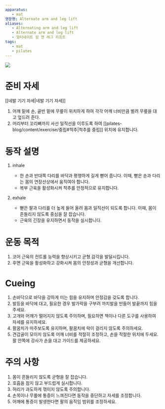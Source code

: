 ```yaml
---
apparatus:
   - mat
영문명: Alternate arm and leg lift
aliases:
   - Alternating arm and leg lift
   - Alternate arm and leg lift
   - 얼터네이트 암 앤 레그 리프트
tags:
   - mat
   - pilates
---
```



![](https://youtu.be/Skxum7EtU5Y?si=_F7YXKENWAAbx1mm)

# 준비 자세

[[네발 기기 자세|네발 기기 자세]]

1. 어깨 밑에 손, 골반 밑에 무릎이 위치하게 하여 각각 어깨 너비만큼 벌려 무릎을 대고 엎드려 준다.
2. 머리부터 꼬리뼈까지 사선 일직선을 이루도록 하여 [[pilates-blog/content/exercise/중립#척추|척추를 중립]] 위치에 유지합니다.

# 동작 설명

1. inhale
   - 한 손과 반대쪽 다리를 바닥과 평행하게 길게 뻗어 줍니다. 이때, 뻗은 손과 다리는 몸의 연장선상에서 움직여야 합니다.
   - 복부 근육을 활성화시켜 척추를 안정적으로 유지합니다.

2. exhale
   - 뻗은 팔과 다리를 더 높게 들어 올려 몸과 일직선이 되도록 합니다. 이때, 몸이 흔들리지 않도록 중심을 잘 잡습니다.
   - 근육의 긴장을 유지하면서 동작을 실시합니다.

# 운동 목적

1. 코어 근육의 컨트롤 능력을 향상시키고 균형 감각을 발달시킵니다.
2. 후면 근육을 활성화하고 강화시켜 몸의 안정성과 균형을 개선합니다.

# Cueing

1. 손바닥으로 바닥을 강하게 미는 힘을 유지하며 안정감을 갖도록 합니다.
2. 발등을 바닥에 대고, 필요한 경우 발가락을 구부려 까치발을 만들어 발끝까지 힘을 주세요.
3. 고개와 어깨가 떨어지지 않도록 주의하며, 필요하면 책이나 다른 도구를 사용하여 자세를 유지하세요.
4. 팔꿈치가 마주보도록 유지하며, 팔꿈치에 락이 걸리지 않도록 주의하세요.
5. 견갑골이 모이지 않도록 어깨 너비를 적절히 조정하고, 손을 적절한 위치에 두세요. 팔 안쪽에 강사가 손을 대고 가이드를 제공하세요.

# 주의 사항

1. 몸이 흔들리지 않도록 균형을 잘 잡습니다.
2. 호흡을 참지 않고 부드럽게 실시합니다.
3. 허리가 과도하게 꺾이지 않도록 주의합니다.
4. 손목이나 무릎에 통증이 느껴진다면 동작을 중단하고 자세를 조정합니다.
5. 어깨에 통증이 발생한다면 팔의 움직임 범위를 조정하세요.

